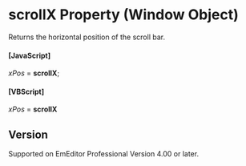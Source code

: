 # scrollX Property (Window Object)

Returns the horizontal position of the scroll bar.

#### \[JavaScript\]

_xPos_ = **scrollX**;

#### \[VBScript\]

_xPos_ = **scrollX**

## Version

Supported on EmEditor Professional Version 4.00 or later.
